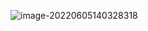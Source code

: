 ![image-20220605140328318](C:\Users\a1097\AppData\Roaming\Typora\typora-user-images\image-20220605140328318.png)